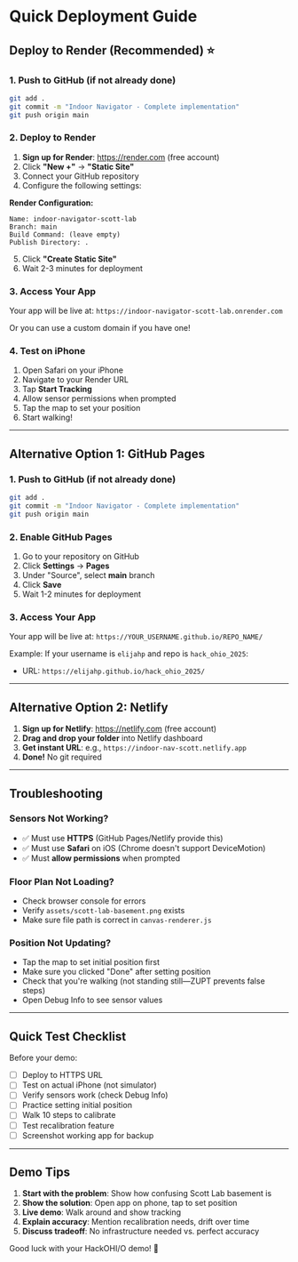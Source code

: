 # Quick Deployment Guide

## Deploy to Render (Recommended) ⭐

### 1. Push to GitHub (if not already done)
```bash
git add .
git commit -m "Indoor Navigator - Complete implementation"
git push origin main
```

### 2. Deploy to Render
1. **Sign up for Render**: https://render.com (free account)
2. Click **"New +"** → **"Static Site"**
3. Connect your GitHub repository
4. Configure the following settings:

**Render Configuration:**
```
Name: indoor-navigator-scott-lab
Branch: main
Build Command: (leave empty)
Publish Directory: .
```

5. Click **"Create Static Site"**
6. Wait 2-3 minutes for deployment

### 3. Access Your App
Your app will be live at: `https://indoor-navigator-scott-lab.onrender.com`

Or you can use a custom domain if you have one!

### 4. Test on iPhone
1. Open Safari on your iPhone
2. Navigate to your Render URL
3. Tap **Start Tracking**
4. Allow sensor permissions when prompted
5. Tap the map to set your position
6. Start walking!

---

## Alternative Option 1: GitHub Pages

### 1. Push to GitHub (if not already done)
```bash
git add .
git commit -m "Indoor Navigator - Complete implementation"
git push origin main
```

### 2. Enable GitHub Pages
1. Go to your repository on GitHub
2. Click **Settings** → **Pages**
3. Under "Source", select **main** branch
4. Click **Save**
5. Wait 1-2 minutes for deployment

### 3. Access Your App
Your app will be live at: `https://YOUR_USERNAME.github.io/REPO_NAME/`

Example: If your username is `elijahp` and repo is `hack_ohio_2025`:
- URL: `https://elijahp.github.io/hack_ohio_2025/`

---

## Alternative Option 2: Netlify

1. **Sign up for Netlify**: https://netlify.com (free account)
2. **Drag and drop your folder** into Netlify dashboard
3. **Get instant URL**: e.g., `https://indoor-nav-scott.netlify.app`
4. **Done!** No git required

---

## Troubleshooting

### Sensors Not Working?
- ✅ Must use **HTTPS** (GitHub Pages/Netlify provide this)
- ✅ Must use **Safari** on iOS (Chrome doesn't support DeviceMotion)
- ✅ Must **allow permissions** when prompted

### Floor Plan Not Loading?
- Check browser console for errors
- Verify `assets/scott-lab-basement.png` exists
- Make sure file path is correct in `canvas-renderer.js`

### Position Not Updating?
- Tap the map to set initial position first
- Make sure you clicked "Done" after setting position
- Check that you're walking (not standing still—ZUPT prevents false steps)
- Open Debug Info to see sensor values

---

## Quick Test Checklist

Before your demo:
- [ ] Deploy to HTTPS URL
- [ ] Test on actual iPhone (not simulator)
- [ ] Verify sensors work (check Debug Info)
- [ ] Practice setting initial position
- [ ] Walk 10 steps to calibrate
- [ ] Test recalibration feature
- [ ] Screenshot working app for backup

---

## Demo Tips

1. **Start with the problem**: Show how confusing Scott Lab basement is
2. **Show the solution**: Open app on phone, tap to set position
3. **Live demo**: Walk around and show tracking
4. **Explain accuracy**: Mention recalibration needs, drift over time
5. **Discuss tradeoff**: No infrastructure needed vs. perfect accuracy

Good luck with your HackOHI/O demo! 🚀
